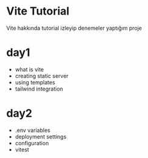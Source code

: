 # Vite Tutorial

Vite hakkında tutorial izleyip denemeler yaptığım proje

# day1

- what is vite
- creating static server
- using templates
- tailwind integration

# day2

- .env variables
- deployment settings
- configuration
- vitest

